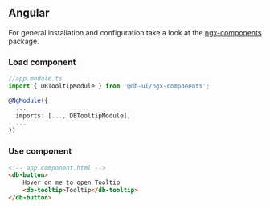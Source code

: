 ## Angular

For general installation and configuration take a look at the [ngx-components](https://www.npmjs.com/package/@db-ui/ngx-components) package.

### Load component

```ts app.module.ts
//app.module.ts
import { DBTooltipModule } from '@db-ui/ngx-components';

@NgModule({
  ...
  imports: [..., DBTooltipModule],
  ...
})

```

### Use component

```html app.component.html
<!-- app.component.html -->
<db-button>
	Hover on me to open Tooltip
	<db-tooltip>Tooltip</db-tooltip>
</db-button>
```
